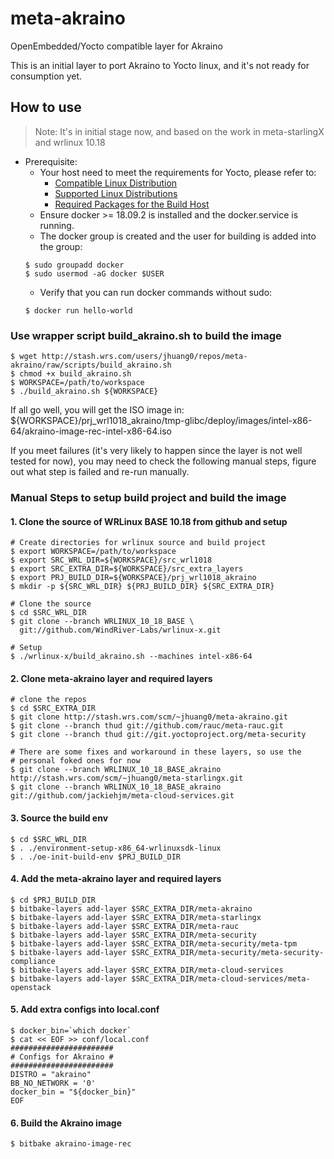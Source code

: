 # meta-akraino
OpenEmbedded/Yocto compatible layer for Akraino

This is an initial layer to port Akraino to Yocto linux, and it's not ready for consumption yet.

## How to use

> Note: It's in initial stage now, and based on the work in meta-starlingX and wrlinux 10.18

* Prerequisite:
  * Your host need to meet the requirements for Yocto, please refer to:
    * [Compatible Linux Distribution](https://www.yoctoproject.org/docs/2.6.3/brief-yoctoprojectqs/brief-yoctoprojectqs.html#brief-compatible-distro)
    * [Supported Linux Distributions](https://www.yoctoproject.org/docs/2.6.3/ref-manual/ref-manual.html#detailed-supported-distros)
    * [Required Packages for the Build Host](https://www.yoctoproject.org/docs/2.6.3/ref-manual/ref-manual.html#required-packages-for-the-build-host)
  * Ensure docker >= 18.09.2 is installed and the docker.service is running.
  * The docker group is created and the user for building is added into the group:
  ```
  $ sudo groupadd docker
  $ sudo usermod -aG docker $USER
  ```
  * Verify that you can run docker commands without sudo:
  ```
  $ docker run hello-world
  ```

### Use wrapper script build_akraino.sh to build the image

```
$ wget http://stash.wrs.com/users/jhuang0/repos/meta-akraino/raw/scripts/build_akraino.sh
$ chmod +x build_akraino.sh
$ WORKSPACE=/path/to/workspace
$ ./build_akraino.sh ${WORKSPACE}
```

If all go well, you will get the ISO image in:
${WORKSPACE}/prj_wrl1018_akraino/tmp-glibc/deploy/images/intel-x86-64/akraino-image-rec-intel-x86-64.iso

If you meet failures (it's very likely to happen since the layer is not well tested for now),
you may need to check the following manual steps, figure out what step is failed and re-run manually.

### Manual Steps to setup build project and build the image

#### 1. Clone the source of WRLinux BASE 10.18 from github and setup

```shell
# Create directories for wrlinux source and build project
$ export WORKSPACE=/path/to/workspace
$ export SRC_WRL_DIR=${WORKSPACE}/src_wrl1018
$ export SRC_EXTRA_DIR=${WORKSPACE}/src_extra_layers
$ export PRJ_BUILD_DIR=${WORKSPACE}/prj_wrl1018_akraino
$ mkdir -p ${SRC_WRL_DIR} ${PRJ_BUILD_DIR} ${SRC_EXTRA_DIR}

# Clone the source
$ cd $SRC_WRL_DIR
$ git clone --branch WRLINUX_10_18_BASE \
  git://github.com/WindRiver-Labs/wrlinux-x.git

# Setup
$ ./wrlinux-x/build_akraino.sh --machines intel-x86-64
```

#### 2. Clone meta-akraino layer and required layers

```
# clone the repos
$ cd $SRC_EXTRA_DIR
$ git clone http://stash.wrs.com/scm/~jhuang0/meta-akraino.git
$ git clone --branch thud git://github.com/rauc/meta-rauc.git
$ git clone --branch thud git://git.yoctoproject.org/meta-security

# There are some fixes and workaround in these layers, so use the
# personal foked ones for now
$ git clone --branch WRLINUX_10_18_BASE_akraino http://stash.wrs.com/scm/~jhuang0/meta-starlingx.git 
$ git clone --branch WRLINUX_10_18_BASE_akraino git://github.com/jackiehjm/meta-cloud-services.git
```

#### 3. Source the build env

```shell
$ cd $SRC_WRL_DIR
$ . ./environment-setup-x86_64-wrlinuxsdk-linux
$ . ./oe-init-build-env $PRJ_BUILD_DIR
```


#### 4. Add the meta-akraino layer and required layers
```
$ cd $PRJ_BUILD_DIR
$ bitbake-layers add-layer $SRC_EXTRA_DIR/meta-akraino
$ bitbake-layers add-layer $SRC_EXTRA_DIR/meta-starlingx
$ bitbake-layers add-layer $SRC_EXTRA_DIR/meta-rauc
$ bitbake-layers add-layer $SRC_EXTRA_DIR/meta-security
$ bitbake-layers add-layer $SRC_EXTRA_DIR/meta-security/meta-tpm
$ bitbake-layers add-layer $SRC_EXTRA_DIR/meta-security/meta-security-compliance
$ bitbake-layers add-layer $SRC_EXTRA_DIR/meta-cloud-services
$ bitbake-layers add-layer $SRC_EXTRA_DIR/meta-cloud-services/meta-openstack
```

#### 5. Add extra configs into local.conf

```
$ docker_bin=`which docker`
$ cat << EOF >> conf/local.conf
#######################
# Configs for Akraino #
#######################
DISTRO = "akraino"
BB_NO_NETWORK = '0'
docker_bin = "${docker_bin}"
EOF
```

#### 6. Build the Akraino image
```
$ bitbake akraino-image-rec
```
